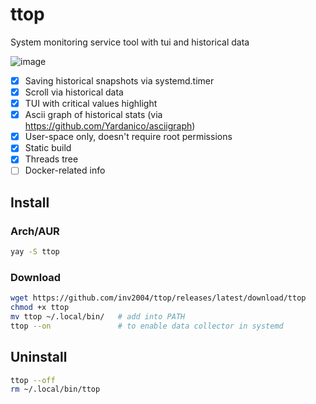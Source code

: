 # ttop

System monitoring service tool with tui and historical data

![image](https://user-images.githubusercontent.com/4949069/209130620-80ae1624-6e8e-4f48-8d12-92412f472fb9.png)

- [x] Saving historical snapshots via systemd.timer
- [x] Scroll via historical data
- [x] TUI with critical values highlight
- [x] Ascii graph of historical stats (via https://github.com/Yardanico/asciigraph)
- [x] User-space only, doesn't require root permissions
- [x] Static build
- [x] Threads tree
- [ ] Docker-related info

## Install

### Arch/AUR
```bash
yay -S ttop
```

### Download

```bash
wget https://github.com/inv2004/ttop/releases/latest/download/ttop
chmod +x ttop
mv ttop ~/.local/bin/   # add into PATH
ttop --on               # to enable data collector in systemd
```

## Uninstall
```bash
ttop --off
rm ~/.local/bin/ttop
```
